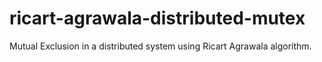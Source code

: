 # ricart-agrawala-distributed-mutex
Mutual Exclusion in a distributed system using Ricart Agrawala algorithm.
